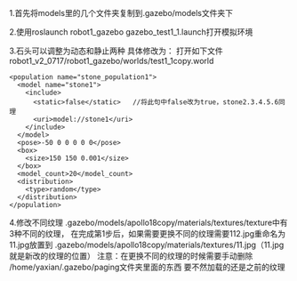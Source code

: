 1.首先将models里的几个文件夹复制到.gazebo/models文件夹下



2.使用roslaunch robot1_gazebo gazebo_test1_1.launch打开模拟环境

3.石头可以调整为动态和静止两种
具体修改为：
打开如下文件
robot1_v2_0717/robot1_gazebo/worlds/test1_1copy.world

    <population name="stone_population1">
      <model name="stone1">
        <include>
          <static>false</static>   //将此句中false改为true，stone2.3.4.5.6同理
          <uri>model://stone1</uri>
        </include>
      </model>
      <pose>-50 0 0 0 0 0</pose>
      <box>
        <size>150 150 0.001</size>
      </box>
      <model_count>20</model_count>
      <distribution>
        <type>random</type>
      </distribution>
    </population>

4.修改不同纹理
.gazebo/models/apollo18copy/materials/textures/texture中有3种不同的纹理，
在完成第1步后，如果需要更换不同的纹理需要112.jpg重命名为11.jpg放置到
.gazebo/models/apollo18copy/materials/textures/11.jpg（11.jpg就是新改的纹理的位置）
注意：在更换不同的纹理的时候需要手动删除
/home/yaxian/.gazebo/paging文件夹里面的东西
要不然加载的还是之前的纹理
